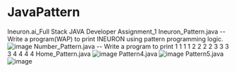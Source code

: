 # JavaPattern
Ineuron.ai_Full Stack JAVA Developer Assignment_1
Ineuron_Pattern.java -- Write a program(WAP) to print INEURON using pattern programming logic.
![image](https://user-images.githubusercontent.com/117591791/203626673-fa528b04-cf78-4389-8fdf-4a3c1f51fbdc.png)
Number_Pattern.java  -- Write a program to print
1 1 1 1
2 2 2 2
3 3 3 3
4 4 4 4
Home_Pattern.java
![image](https://user-images.githubusercontent.com/117591791/203626376-292a5af1-3e14-4370-8eb9-91cfaa8b28ef.png)
Pattern4.java
![image](https://user-images.githubusercontent.com/117591791/203626494-9da5d705-58bd-4221-99d6-07021a3e2274.png)
Pattern5.java
![image](https://user-images.githubusercontent.com/117591791/203626547-5a8484b0-8b19-4a11-9afd-f794cdf858d9.png)
